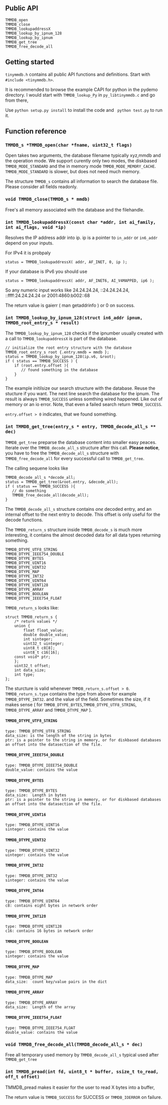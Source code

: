 
## Public API ##

    TMMDB_open
    TMMDB_close
    TMMDB_lookupaddressX
    TMMDB_lookup_by_ipnum_128
    TMMDB_lookup_by_ipnum
    TMMDB_get_tree
    TMMDB_free_decode_all

## Getting started ##

`tinymmdb.h` contains all public API functions and definitions. Start with
`#include <tinymmdb.h>`.

It is recommended to browse the example CAPI for python in the pydemo directory.
I would start with `TMMDB_lookup_Py` in `py_libtinymmdb.c` and go from there,

Use `python setup.py install` to install the code and ` python test.py` to run it.

## Function reference ##

### `TMMDB_s *TMMDB_open(char *fname, uint32_t flags)` ###

Open takes two arguments, the database filename typically xyz,mmdb and the operation mode.
We support curently only two modes, the diskbased `TMMDB_MODE_STANDARD` and the in memory mode `TMMDB_MODE_MEMORY_CACHE`.
`TMMDB_MODE_STANDARD` is slower, but does not need much memory.

The structure `TMMDB_s` contains all information to search the database file. Please consider all fields readonly.

### `void TMMDB_close(TMMDB_s * mmdb)` ###

Free's all memory associated with the database and the filehandle.

### `int TMMDB_lookupaddressX(const char *addr, int ai_family, int ai_flags, void *ip)` ###

Resolves the IP address addr into ip. ip is a pointer to `in_addr` or `in6_addr` depend on your inputs.

For IPv4 it is probpaly 

    status = TMMDB_lookupaddressX( addr, AF_INET, 0, ip );

If your database is IPv6 you should use

    status = TMMDB_lookupaddressX( addr, AF_INET6, AI_V4MAPPED, ip6 );

So any numeric input works like 24.24.24.24, ::24.24.24.24, ::ffff:24.24.24.24 or 2001:4860:b002::68

The return value is gaierr ( man getaddrinfo ) or 0 on success.

### `int TMMDB_lookup_by_ipnum_128(struct in6_addr ipnum, TMMDB_root_entry_s * result)` ###

The `TMMDB_lookup_by_ipnum_128` checks if the ipnumber usually created with a call to `TMMDB_lookupaddressX` is part of the database.

    // initialize the root entry structure with the database
    TMMDB_root_entry_s root {.entry.mmdb = mmdb };
    status = TMMDB_lookup_by_ipnum_128(ip.v6, &root);
    if ( status == TMMDB_SUCCESS ) {
        if (root.entry.offset ){
           // found something in the database
        }
    }

The example initilsize our search structure with the database. Reuse the stucture if you want.
The next line search the database for the ipnum. The result is always `TMMDB_SUCCESS` unless somthing wired happened. Like out of memory or an io error.
Note, that even a failed search return `TMMDB_SUCCESS`.

`entry.offset > 0` indicates, that we found something.

### `int TMMDB_get_tree(entry_s * entry, TMMDB_decode_all_s ** dec)` ###

`TMMDB_get_tree` preparse the database content into smaller easy peaces.
Iterate over the `TMMDB_decode_all_s` structure after this call.
**Please notice**, you have to free the `TMMDB_decode_all_s` structure 
with `TMMDB_free_decode_all` for every successful call to `TMMDB_get_tree`.

The calling sequene looks like

    TMMDB_decode_all_s *decode_all;
    status = TMMDB_get_tree(&root.entry, &decode_all);
    if ( status == TMMDB_SUCCESS ){
       // do something
       TMMDB_free_decode_all(decode_all);       
    }

 The `TMMDB_decode_all_s` structure contains _one_ decoded entry, and an internal offset
 to the next entry to decode. This offset is only useful for the decode functions.

 The `TMMDB_return_s` structure inside `TMMDB_decode_s` is much more interesting, 
 it contains the almost decoded data for all data types returning something.

    TMMDB_DTYPE_UTF8_STRING
    TMMDB_DTYPE_IEEE754_DOUBLE
    TMMDB_DTYPE_BYTES
    TMMDB_DTYPE_UINT16
    TMMDB_DTYPE_UINT32
    TMMDB_DTYPE_MAP
    TMMDB_DTYPE_INT32
    TMMDB_DTYPE_UINT64
    TMMDB_DTYPE_UINT128
    TMMDB_DTYPE_ARRAY
    TMMDB_DTYPE_BOOLEAN
    TMMDB_DTYPE_IEEE754_FLOAT

`TMMDB_return_s` looks like:

    struct TMMDB_return_s {
        /* return values */
        union {
            float float_value;
            double double_value;
            int sinteger;
            uint32_t uinteger;
            uint8_t c8[8];
            uint8_t c16[16];
	    const void* ptr;
        };
        uint32_t offset;
        int data_size;
        int type;
    };

The sturcture is valid whenever `TMMDB_return_s.offset > 0`.
`TMMDB_return_s.type` contains the type from above for example `TMMDB_DTYPE_INT32`.
and the value of the field. Sometimes the size, if it makes sense ( for `TMMDB_DTYPE_BYTES`,`TMMDB_DTYPE_UTF8_STRING`, `TMMDB_DTYPE_ARRAY` and `TMMDB_DTYPE_MAP` ).


#### `TMMDB_DTYPE_UTF8_STRING`

    type: TMMDB_DTYPE_UTF8_STRING
    data_size: is the length of the string in bytes
    ptr: is a pointer to the string in memory, or for diskbased databases an offset into the datasection of the file.

#### `TMMDB_DTYPE_IEEE754_DOUBLE`

    type: TMMDB_DTYPE_IEEE754_DOUBLE
    double_value: contains the value

#### `TMMDB_DTYPE_BYTES`
    
    type: TMMDB_DTYPE_BYTES
    data_size:  Length in bytes
    ptr: is a pointer to the string in memory, or for diskbased databases an offset into the datasection of the file.

#### `TMMDB_DTYPE_UINT16`

    type: TMMDB_DTYPE_UINT16
    sinteger: contains the value

#### `TMMDB_DTYPE_UINT32`

    type: TMMDB_DTYPE_UINT32
    uinteger: contains the value

#### `TMMDB_DTYPE_INT32`

    type: TMMDB_DTYPE_INT32
    sinteger: contains the value

#### `TMMDB_DTYPE_INT64`

    type: TMMDB_DTYPE_UINT64
    c8: contains eight bytes in network order

#### `TMMDB_DTYPE_INT128`

    type: TMMDB_DTYPE_UINT128
    c16: contains 16 bytes in network order

#### `TMMDB_DTYPE_BOOLEAN`
    type: TMMDB_DTYPE_BOOLEAN
    sinteger: contains the value
    
#### `TMMDB_DTYPE_MAP`
    type: TMMDB_DTYPE_MAP
    data_size:  count key/value pairs in the dict

#### `TMMDB_DTYPE_ARRAY`
    type: TMMDB_DTYPE_ARRAY
    data_size:  Length of the array

#### `TMMDB_DTYPE_IEEE754_FLOAT`
    type: TMMDB_DTYPE_IEEE754_FLOAT
    double_value: contains the value


### `void TMMDB_free_decode_all(TMMDB_decode_all_s * dec)` ###

Free all temporary used memory by `TMMDB_decode_all_s` typical used after `TMMDB_get_tree`

### `int TMMDB_pread(int fd, uint8_t * buffer, ssize_t to_read, off_t offset)` ###

TMMDB_pread makes it easier for the user to read X bytes into a buffer,

The return value is `TMMDB_SUCCESS` for SUCCESS or `TMMDB_IOERROR` on failure.


